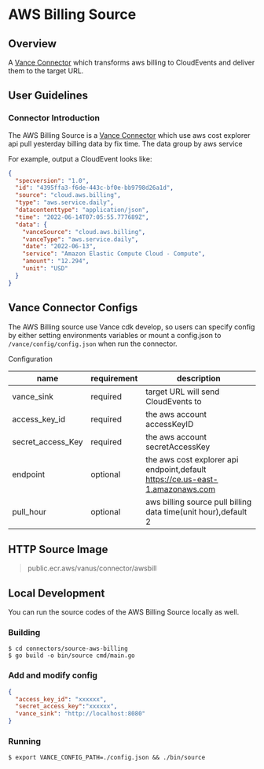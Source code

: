 # AWS Billing Source

## Overview

A [Vance Connector][vc] which transforms aws billing to CloudEvents and deliver them to the target URL.

## User Guidelines

### Connector Introduction

The AWS Billing Source is a [Vance Connector][vc] which use aws cost explorer api pull yesterday billing data by fix time. 
The data group by aws service

For example, output a CloudEvent looks like:

``` json
{
  "specversion": "1.0",
  "id": "4395ffa3-f6de-443c-bf0e-bb9798d26a1d",
  "source": "cloud.aws.billing",
  "type": "aws.service.daily",
  "datacontenttype": "application/json",
  "time": "2022-06-14T07:05:55.777689Z",
  "data": {
    "vanceSource": "cloud.aws.billing",
    "vanceType": "aws.service.daily",
    "date": "2022-06-13",
    "service": "Amazon Elastic Compute Cloud - Compute",
    "amount": "12.294",
    "unit": "USD"
  }
}
```

## Vance Connector Configs

The AWS Billing source use Vance cdk develop, so users can specify config by either setting environments variables or mount a config.json to
`/vance/config/config.json` when run the connector. 

Configuration

| name              | requirement | description                                                                   |
|-------------------|-------------|-------------------------------------------------------------------------------|
| vance_sink        | required    | target URL will send CloudEvents to                                           |
| access_key_id     | required    | the aws account accessKeyID                                                   |
| secret_access_Key | required    | the aws account secretAccessKey                                               | 
| endpoint          | optional    | the aws cost explorer api endpoint,default https://ce.us-east-1.amazonaws.com |
| pull_hour         | optional    | aws billing source pull billing data time(unit hour),default 2                |


## HTTP Source Image

> public.ecr.aws/vanus/connector/awsbill

## Local Development

You can run the source codes of the AWS Billing Source locally as well.

### Building

```shell
$ cd connectors/source-aws-billing
$ go build -o bin/source cmd/main.go
```

### Add and modify config

```json
{
  "access_key_id": "xxxxxx",
  "secret_access_key":"xxxxxx",
  "vance_sink": "http://localhost:8080"
}
```

### Running

```shell
$ export VANCE_CONFIG_PATH=./config.json && ./bin/source
```

[vc]: https://github.com/JieDing/vance-docs/blob/main/docs/concept.md